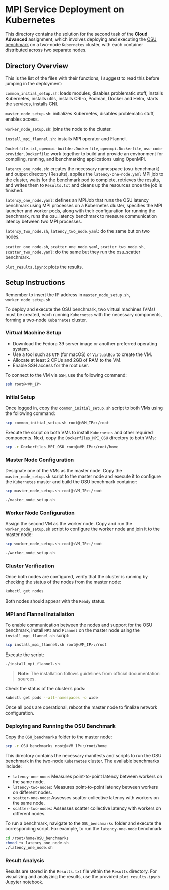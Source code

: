 # MPI Service Deployment on Kubernetes

This directory contains the solution for the second task of the **Cloud Advanced** assignment, which involves deploying and executing the [OSU benchmark](https://mvapich.cse.ohio-state.edu/benchmarks/) on a two-node `Kubernetes` cluster, with each container distributed across two separate nodes.

## Directory Overview

This is the list of the files with their functions, I suggest to read this before jumping in the deployment:

`common_initial_setup.sh`: loads modules, disables problematic stuff, installs Kubernetes, installs utils, installs CRI-o, Podman, Docker and Helm, starts the services, installs CNI.

`master_node_setup.sh`: initializes Kubernetes, disables problematic stuff, enables access.

`worker_node_setup.sh`: joins the node to the cluster.

`install_mpi_flannel.sh`: installs MPI operator and Flannel.

`Docketfile.txt`, `openmpi-builder.Dockerfile`, `openmpi.Dockerfile`, `osu-code-provider.Dockerfile`:  work together to build and provide an environment for compiling, running, and benchmarking applications using OpenMPI.

`latency_one_node.sh`: creates the necessary namespace (osu-benchmark) and output directory (Results), applies the `latency-one-node.yaml` MPI job to the cluster, waits for the benchmark pod to complete, retrieves the results, and writes them to `Results.txt` and cleans up the resources once the job is finished.

`latency_one_node.yaml`: defines an MPIJob that runs the OSU latency benchmark using MPI processes on a Kubernetes cluster, specifies the MPI launcher and worker pods, along with their configuration for running the benchmark, runs the osu_latency benchmark to measure communication latency between two MPI processes.

`latency_two_node.sh`, `latency_two_node.yaml`: do the same but on two nodes.

`scatter_one_node.sh`, `scatter_one_node.yaml`, `scatter_two_node.sh`, `scatter_two_node.yaml`: do the same but they run the osu_scatter benchmark.

`plot_results.ipynb`: plots the results.

## Setup Instructions

Remember to insert the IP address in `master_node_setup.sh`, `worker_node_setup.sh`

To deploy and execute the OSU benchmark, two virtual machines (VMs) must be created, each running `Kubernetes` with the necessary components, forming a two-node `Kubernetes` cluster.

### Virtual Machine Setup

   - Download the Fedora 39 server image or another preferred operating system.
   - Use a tool such as `UTM` (for macOS) or `VirtualBox` to create the VM.
   - Allocate at least 2 CPUs and 2GB of RAM to the VM.
   - Enable SSH access for the root user.

To connect to the VM via `SSH`, use the following command:

```bash
ssh root@<VM_IP>
```

### Initial Setup

Once logged in, copy the `common_initial_setup.sh` script to both VMs using the following command:

```bash
scp common_initial_setup.sh root@<VM_IP>:/root
```

Execute the script on both VMs to install `Kubernetes` and other required components. Next, copy the `Dockerfiles_MPI_OSU` directory to both VMs:

```bash
scp -r Dockerfiles_MPI_OSU root@<VM_IP>:/root/home
```

### Master Node Configuration

Designate one of the VMs as the master node. Copy the `master_node_setup.sh` script to the master node and execute it to configure the `Kubernetes` master and build the OSU benchmark container:

```bash
scp master_node_setup.sh root@<VM_IP>:/root
```

```bash
./master_node_setup.sh
```

### Worker Node Configuration

Assign the second VM as the worker node. Copy and run the `worker_node_setup.sh` script to configure the worker node and join it to the master node:

```bash
scp worker_node_setup.sh root@<VM_IP>:/root
```

```bash
./worker_node_setup.sh
```

### Cluster Verification

Once both nodes are configured, verify that the cluster is running by checking the status of the nodes from the master node:

```bash
kubectl get nodes
```

Both nodes should appear with the `Ready` status.

### MPI and Flannel Installation

To enable communication between the nodes and support for the OSU benchmark, install `MPI` and `Flannel` on the master node using the `install_mpi_flannel.sh` script:

```bash
scp install_mpi_flannel.sh root@<VM_IP>:/root
```

Execute the script:

```bash
./install_mpi_flannel.sh
```

> **Note:** The installation follows guidelines from official documentation sources.

Check the status of the cluster’s pods:

```bash
kubectl get pods --all-namespaces -o wide
```

Once all pods are operational, reboot the master node to finalize network configuration.

### Deploying and Running the OSU Benchmark

Copy the `OSU_benchmarks` folder to the master node:

```bash
scp -r OSU_benchmarks root@<VM_IP>:/root/home
```

This directory contains the necessary manifests and scripts to run the OSU benchmark in the two-node `Kubernetes` cluster. The available benchmarks include:

- `latency-one-node`: Measures point-to-point latency between workers on the same node.
- `latency-two-nodes`: Measures point-to-point latency between workers on different nodes.
- `scatter-one-node`: Assesses scatter collective latency with workers on the same node.
- `scatter-two-nodes`: Assesses scatter collective latency with workers on different nodes.

To run a benchmark, navigate to the `OSU_benchmarks` folder and execute the corresponding script. For example, to run the `latency-one-node` benchmark:

```bash
cd /root/home/OSU_benchmarks
chmod +x latency_one_node.sh
./latency_one_node.sh
```

### Result Analysis

Results are stored in the `Results.txt` file within the `Results` directory. For visualizing and analyzing the results, use the provided `plot_results.ipynb` Jupyter notebook.
